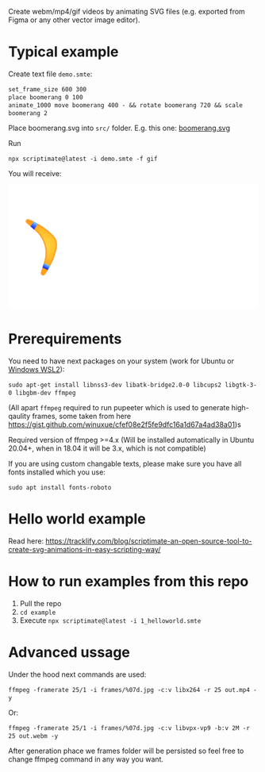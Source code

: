 Create webm/mp4/gif videos by animating SVG files (e.g. exported from Figma or any other vector image editor).


# Typical example


Create text file `demo.smte`:

```
set_frame_size 600 300
place boomerang 0 100
animate_1000 move boomerang 400 - && rotate boomerang 720 && scale boomerang 2
```

Place boomerang.svg into `src/` folder. E.g. this one: [boomerang.svg](./examples/src/boomerang.svg)

Run 
```
npx scriptimate@latest -i demo.smte -f gif
```

You will receive:

![](./examples/3_parallel_animations.gif)

# Prerequirements 

You need to have next packages on your system (work for Ubuntu or [Windows WSL2](https://hinty.io/devforth/how-to-install-wsl-2-best-way-to-run-real-linux-on-windows/)):

```
sudo apt-get install libnss3-dev libatk-bridge2.0-0 libcups2 libgtk-3-0 libgbm-dev ffmpeg
```

(All apart `ffmpeg` required to run pupeeter which is used to generate high-qaulity frames, some taken from here https://gist.github.com/winuxue/cfef08e2f5fe9dfc16a1d67a4ad38a01)s

Required version of ffmpeg >=4.x (Will be installed automatically in Ubuntu 20.04+, when in 18.04 it will be 3.x, which is not compatible)

If you are using custom changable texts, please make sure you have all fonts installed which you use:

```
sudo apt install fonts-roboto
```

# Hello world example

Read here: https://tracklify.com/blog/scriptimate-an-open-source-tool-to-create-svg-animations-in-easy-scripting-way/


# How to run examples from this repo

1. Pull the repo
2. `cd example`
3. Execute `npx scriptimate@latest -i 1_helloworld.smte`



# Advanced ussage

Under the hood next commands are used:

```
ffmpeg -framerate 25/1 -i frames/%07d.jpg -c:v libx264 -r 25 out.mp4 -y
```

Or:

```
ffmpeg -framerate 25/1 -i frames/%07d.jpg -c:v libvpx-vp9 -b:v 2M -r 25 out.webm -y
```

After generation phace we frames folder will be persisted so feel free to change ffmpeg command in any way you want.
